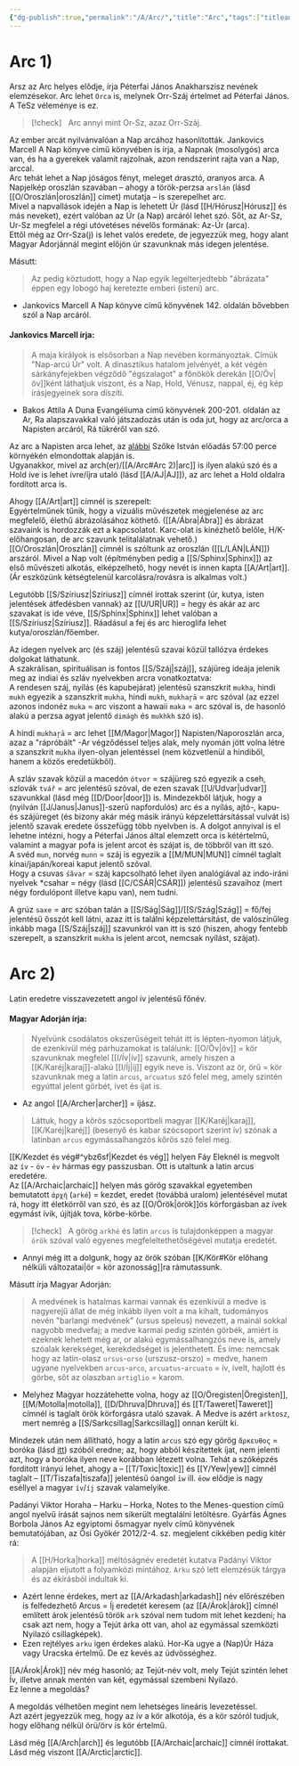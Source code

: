 ```yaml
---
{"dg-publish":true,"permalink":"/A/Arc/","title":"Arc","tags":["titleandheadingonedontmatch","multipleentries","stitched","containscallouts"],"created":"2025-03-25T21:17","updated":"2025-09-11T16:57"}
---
```



# Arc 1)

Arsz az Arc helyes elődje, írja Péterfai János Anakharszisz nevének elemzésekor. Arc lehet `Orca` is, melynek Orr-Száj értelmet ad Péterfai János. A TeSz véleménye is ez.  

> [!check] &nbsp;
> Arc annyi mint Or-Sz, azaz Orr-Száj.

Az ember arcát nyilvánvalóan a Nap arcához hasonlították. Jankovics Marcell A Nap könyve című könyvében is írja, a Napnak (mosolygós) arca van, és ha a gyerekek valamit rajzolnak, azon rendszerint rajta van a Nap, arccal.  
Arc tehát lehet a Nap jóságos fényt, meleget *ár*asztó, *ar*anyos arca. A Napjelkép oroszlán szavában – ahogy a török-perzsa `arslán` (lásd [[O/Oroszlán\|oroszlán]] címet) mutatja – is szerepelhet arc.  
Mivel a napvallások idején a Nap is lehetett Úr (lásd [[H/Hórusz\|Hórusz]] és más neveket), ezért valóban az Úr (a Nap) arcáról lehet szó. Sőt, az Ar-Sz, Ur-Sz megfelel a régi utóvetéses névelős formának: Az-Úr (arca).  
Ettől még az Orr-Sza(j) is lehet valós eredete, de jegyezzük meg, hogy alant Magyar Adorjánnál megint előjön úr szavunknak más idegen jelentése.  

Másutt:  
> Az pedig köztudott, hogy a Nap egyik legelterjedtebb "ábrázata" éppen egy lobogó haj keretezte emberi (isteni) arc.  
- Jankovics Marcell A Nap könyve című könyvének 142. oldalán bővebben szól a Nap arcáról.

#### Jankovics Marcell írja:

> A maja királyok is elsősorban a Nap nevében kormányoztak. Címük "Nap-arcú Úr" volt. A dinasztikus hatalom jelvényét, a két végén sárkányfejekben végződő "égszalagot" a főnökök derekán [[O/Öv\|öv]]ként láthatjuk viszont, és a Nap, Hold, Vénusz, nappal, éj, ég kép írásjegyeinek sora díszíti.  
- Bakos Attila A Duna Evangéliuma című könyvének 200-201. oldalán az Ar, Ra alapszavakkal való játszadozás után is oda jut, hogy az arc/orca a Napisten arcáról, Rá tükréről van szó.

Az arc a Napisten arca lehet, az [alábbi](https://youtu.be/t_wCyPF5huk) Szőke István előadás 57:00 perce környékén elmondottak alapján is.  
Ugyanakkor, mivel az arch(er)/[[A/Arc#Arc 2)\|arc]] is ilyen alakú szó és a Hold íve is lehet ívre/íjra utaló (lásd [[A/AJ\|AJ]]), az arc lehet a Hold oldalra fordított arca is.  

Ahogy [[A/Art\|art]] címnél is szerepelt:  
Egyértelműnek tűnik, hogy a vizuális művészetek megjelenése az arc megfelelő, élethű ábrázolásához köthető. ([[A/Ábra\|Ábra]] és ábrázat szavaink is hordozzák ezt a kapcsolatot. Karc-olat is kinézhető belőle, H/K-előhangosan, de arc szavunk telitalálatnak vehető.)  
[[O/Oroszlán\|Oroszlán]] címnél is szóltunk az oroszlán ([[L/LÁN\|LÁN]]) arszáról. Mivel a Nap volt (építményben pedig a [[S/Sphinx\|Sphinx]]) az első művészeti alkotás, elképzelhető, hogy nevét is innen kapta [[A/Art\|art]]. (Ár eszközünk kétségtelenül karcolásra/rovásra is alkalmas volt.)  

Legutóbb [[S/Szíriusz\|Szíriusz]] címnél írottak szerint (úr, kutya, isten jelentések átfedésben vannak) az [[U/UR\|UR]] = hegy és akár az arc szavakat is ide véve, [[S/Sphinx\|Sphinx]] lehet valóban a [[S/Szíriusz\|Szíriusz]]. Ráadásul a fej és arc hieroglifa lehet kutya/oroszlán/főember.  

Az idegen nyelvek arc (és száj) jelentésű szavai közül tallózva érdekes dolgokat láthatunk.  
A szakrálisan, spirituálisan is fontos [[S/Száj\|száj]], szájüreg ideája jelenik meg az indiai és szláv nyelvekben arcra vonatkoztatva:  
A rendesen száj, nyílás (és kapubejárat) jelentésű szanszkrit `mukha`, hindi `mukh` egyezik a szanszkrit `mukha`, hindi `mukh`, `mukhaŗā` = arc szóval (az ezzel azonos indonéz `muka` = arc viszont a hawaii `maka` = arc szóval is, de hasonló alakú a  perzsa agyat jelentő `dimágh` és `mukhkh` szó is).  

A hindi `mukhaŗā` = arc lehet [[M/Magor\|Magor]] Napisten/Naporoszlán arca, azaz a "rápróbált" -Ar végződéssel teljes alak, mely nyomán jött volna létre a szanszkrit `mukha` ilyen-olyan jelentéssel (nem közvetlenül a hindiből, hanem a közös eredetükből).  

A szláv szavak közül a macedón `ótvor` = szájüreg szó egyezik a cseh, szlovák `tvář` = arc jelentésű szóval, de ezen szavak [[U/Udvar\|udvar]] szavunkkal (lásd még [[D/Door\|door]]) is. Mindezekből látjuk, hogy a (nyilván [[J/Janus\|Janus]]-szerű napfordulós) arc és a nyílás, ajtó-, kapu- és szájüreget (és bizony akár még másik irányú képzelettársítással vulvát is) jelentő szavak eredete összefügg több nyelvben is. A dolgot annyival is el lehetne intézni, hogy a Péterfai János által elemzett orca is kétértelmű, valamint a magyar pofa is jelent arcot és szájat is, de többről van itt szó.  
A svéd `mun`, norvég `munn` = száj is egyezik a [[M/MUN\|MUN]] címnél taglalt kínai/japán/koreai kaput jelentő szóval.  
Hogy a csuvas `śăvar` = száj kapcsolható lehet ilyen analógiával az indo-iráni nyelvek \*csahar = négy (lásd [[C/CSÁR\|CSÁR]]) jelentésű szavaihoz (mert négy fordulópont illetve kapu van), nem tudni.  

A grúz `saxe` = arc szóban talán a [[S/Ság\|Ság]]/[[S/Szág\|Szág]] = fő/fej jelentésű ősszót kell látni, azaz itt is találni képzelettársítást, de valószínűleg inkább maga [[S/Száj\|száj]] szavunkról van itt is szó (hiszen, ahogy fentebb szerepelt, a szanszkrit `mukha` is jelent arcot, nemcsak nyílást, szájat).  

  

# Arc 2)

Latin eredetre visszavezetett angol ív jelentésű főnév.  

#### Magyar Adorján írja:  

> Nyelvünk csodálatos okszerűségeit tehát itt is lépten-nyomon látjuk, de ezenkívül még párhuzamokat is találunk: [[O/Öv\|öv]] = kör szavunknak megfelel [[I/Ív\|ív]] szavunk, amely hiszen a [[K/Karéj\|karaj]]-alakú [[I/Íj\|íj]] egyik neve is. Viszont az ör, örű = kör szavunknak meg a latin `arcus`, `arcuatus` szó felel meg, amely szintén egyúttal jelent görbét, ívet és íjat is.  
- Az angol [[A/Archer\|archer]] = íjász.

> Láttuk, hogy a kőrös szócsoportbeli magyar [[K/Karéj\|karaj]], [[K/Karéj\|karéj]] (besenyő és kabar szócsoport szerint ív) szónak a latinban `arcus` egymássalhangzós kőrös szó felel meg.  

[[K/Kezdet és vég#^ybz6sf\|Kezdet és vég]] helyen Fáy Eleknél is megvolt az `ív` - `öv` - `év` hármas egy passzusban. Ott is utaltunk a latin arcus eredetére.  
Az [[A/Archaic\|archaic]] helyen más görög szavakkal egyetemben bemutatott `ἀρχή` (`arké`) = kezdet, eredet (továbbá uralom) jelentésével mutat rá, hogy itt életkörről van szó, és az [[O/Örök\|örök]]ös körforgásban az ívek egymást ívik, újítják tova, körbe-körbe.  

> [!check] &nbsp;
> A görög `arkhé` és latin `arcus` is tulajdonképpen a magyar `örök` szóval való egyenes megfeleltethetőségével mutatja eredetét.
- Annyi még itt a dolgunk, hogy az örök szóban [[K/Kör#Kör előhang nélküli változatai\|ör = kör azonosság]]ra rámutassunk.

Másutt írja Magyar Adorján:  
> A medvének is hatalmas karmai vannak és ezenkívül a medve is nagyerejű állat de még inkább ilyen volt a ma kihalt, tudományos nevén "barlangi medvének" (ursus speleus) nevezett, a mainál sokkal nagyobb medvefaj; a medve karmai pedig szintén görbék, amiért is ezeknek lehetett még ar, or alakú egymássalhangzós neve is, amely szóalak kerekséget, kerekdedséget is jelenthetett. És íme: nemcsak hogy az latin-olasz `ursus`-`orso` (urszusz-orszo) = medve, hanem ugyane nyelvekben `arcus`-`arco`, `arcuatus`-`arcuato` = ív, ívelt, hajlott és görbe, sőt az olaszban `artiglio` = karom.  
- Melyhez Magyar hozzátehette volna, hogy az [[O/Öregisten\|Öregisten]], [[M/Motolla\|motolla]], [[D/Dhruva\|Dhruva]] és [[T/Taweret\|Taweret]] címnél is taglalt örök körforgásra utaló szavak. A Medve is azért `arktosz`, mert nemrég a [[S/Sarkcsillag\|Sarkcsillag]] onnan került ki.

Mindezek után nem állítható, hogy a latin `arcus` szó egy görög `ἄρκευθος` = boróka (lásd [itt](https://en.wiktionary.org/wiki/%E1%BC%84%CF%81%CE%BA%CE%B5%CF%85%CE%B8%CE%BF%CF%82#Ancient_Greek)) szóból eredne; az, hogy abból készítettek íjat, nem jelenti azt, hogy a boróka ilyen neve korábban létezett volna. Tehát a szóképzés fordított irányú lehet, ahogy a – [[T/Toxic\|toxic]] és [[Y/Yew\|yew]] címnél taglalt – [[T/Tiszafa\|tiszafa]] jelentésű óangol `īw` ill. `ēow` elődje is nagy eséllyel a magyar `ív`/`íj` szavak valamelyike.  

Padányi Viktor Horaha – Harku – Horka, Notes to the Menes-question című angol nyelvű írását sajnos nem sikerült megtalálni letöltésre. Gyárfás Ágnes Borbola János Az egyiptomi ősmagyar nyelv című könyvének bemutatójában, az Ősi Gyökér 2012/2-4. sz. megjelent cikkében pedig kitér rá:  
> A [[H/Horka\|horka]] méltóságnév eredetét kutatva Padányi Viktor alapján eljutott a folyamközi mintához. `Arku` szó lett elemzésük tárgya és az ékírásból indultak ki.  
- Azért lenne érdekes, mert az [[A/Arkadash\|arkadash]] név előrészében is felfedezhető Arcus = Íj eredetét keresem (az [[A/Árok\|árok]] címnél említett árok jelentésű török `ark` szóval nem tudom mit lehet kezdeni; ha csak azt nem, hogy a Tejút árka ott van, ahol az egymással szemközti Nyilazó csillagképek).
- Ezen rejtélyes `arku` igen érdekes alakú. Hor-Ka ugye a (Nap)Úr Háza vagy Uracska értelmű. De ez kevés az üdvösséghez.

[[A/Árok\|Árok]] név még hasonló; az Tejút-név volt, mely Tejút szintén lehet Ív, illetve annak mentén van két, egymással szembeni Nyilazó.  
Ez lenne a megoldás?  

A megoldás vélhetően megint nem lehetséges lineáris levezetéssel.  
Azt azért jegyezzük meg, hogy az ív a kör alkotója, és a kör szóról tudjuk, hogy előhang nélkül örü/örv is kör értelmű.  


Lásd még [[A/Arch\|arch]] és legutóbb [[A/Archaic\|archaic]] címnél írottakat.  
Lásd még viszont [[A/Arctic\|arctic]].  